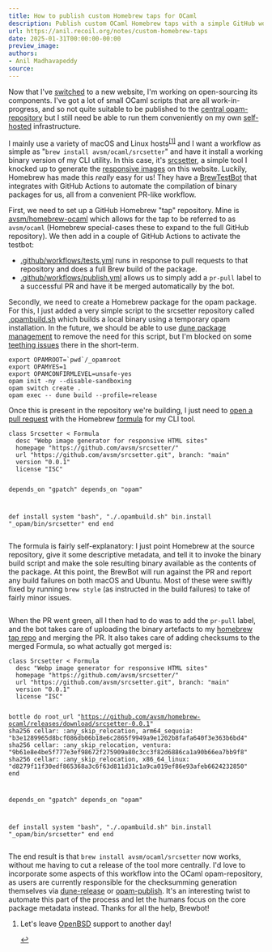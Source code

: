 ```yaml
---
title: How to publish custom Homebrew taps for OCaml
description: Publish custom OCaml Homebrew taps with a simple GitHub workflow.
url: https://anil.recoil.org/notes/custom-homebrew-taps
date: 2025-01-31T00:00:00-00:00
preview_image:
authors:
- Anil Madhavapeddy
source:
---
```


<p>Now that I've <a href="https://anil.recoil.org/notes/bushel-lives">switched</a> to a new website, I'm working on open-sourcing its components. I've got a lot of small OCaml scripts that are all work-in-progress, and so not quite suitable to be published to the <a href="https://github.com/ocaml/opam-repository">central opam-repository</a> but I still need be able to run them conveniently on my own <a href="https://anil.recoil.org/news.xml">self-hosted</a> infrastructure.</p>
<p>I mainly use a variety of macOS and Linux hosts<sup><a href="https://anil.recoil.org/news.xml#fn-1" role="doc-noteref" class="fn-label">[1]</a></sup> and I want a workflow as simple as "<code>brew install avsm/ocaml/srcsetter</code>" and have it install a working binary version of my CLI utility. In this case, it's <a href="https://github.com/avsm/srcsetter">srcsetter</a>, a simple tool I knocked up to generate the <a href="https://developer.mozilla.org/en-US/docs/Web/HTML/Responsive_images">responsive images</a> on this website. Luckily, Homebrew has made this <em>really</em> easy for us! They have a <a href="https://docs.brew.sh/BrewTestBot">BrewTestBot</a> that integrates with GitHub Actions to automate the compilation of binary packages for us, all from a convenient PR-like workflow.</p>
<p>First, we need to set up a GitHub Homebrew "tap" repository. Mine is <a href="https://github.com/avsm/homebrew-ocaml">avsm/homebrew-ocaml</a> which allows for the tap to be referred to as <code>avsm/ocaml</code> (Homebrew special-cases these to expand to the full GitHub repository). We then add in a couple of GitHub Actions to activate the testbot:</p>
<ul>
<li><a href="https://github.com/avsm/homebrew-ocaml/blob/main/.github/workflows/tests.yml">.github/workflows/tests.yml</a> runs in response to pull requests to that repository and does a full Brew build of the package.</li>
<li><a href="https://github.com/avsm/homebrew-ocaml/blob/main/.github/workflows/publish.yml">.github/workflows/publish.yml</a> allows us to simply add a <code>pr-pull</code> label to a successful PR and have it be merged automatically by the bot.</li>
</ul>
<p>Secondly, we need to create a Homebrew package for the opam package. For this, I just added a very simple script to the srcsetter repository called <a href="https://github.com/avsm/srcsetter/blob/main/.opambuild.sh">.opambuild.sh</a> which builds a local binary using a temporary opam installation. In the future, we should be able to use <a href="https://preview.dune.build">dune package management</a> to remove the need for this script, but I'm blocked on some <a href="https://github.com/ocaml/dune/issues/11405">teething issues</a> there in the short-term.</p>
<pre><code>export OPAMROOT=`pwd`/_opamroot
export OPAMYES=1
export OPAMCONFIRMLEVEL=unsafe-yes
opam init -ny --disable-sandboxing
opam switch create . 
opam exec -- dune build --profile=release
</code></pre>
<p>Once this is present in the repository we're building, I just need to <a href="https://github.com/avsm/homebrew-ocaml/pull/2">open a pull request</a> with the Homebrew <a href="https://docs.brew.sh/Formula-Cookbook">formula</a> for my CLI tool.</p>
<pre><code>class Srcsetter &lt; Formula
  desc "Webp image generator for responsive HTML sites"
  homepage "https://github.com/avsm/srcsetter/"
  url "https://github.com/avsm/srcsetter.git", branch: "main"
  version "0.0.1"
  license "ISC"

  depends_on "gpatch"
  depends_on "opam"

  def install
    system "bash", "./.opambuild.sh"
    bin.install "_opam/bin/srcsetter"
  end
end
</code></pre>
<p>The formula is fairly self-explanatory: I just point Homebrew at the source repository, give it some descriptive metadata, and tell it to invoke the binary build script and make the sole resulting binary available as the contents of the package.  At this point, the BrewBot will run against the PR and report any build failures on both macOS and Ubuntu. Most of these were swiftly fixed by running <code>brew style</code> (as instructed in the build failures) to take of fairly minor issues.</p>
<p></p><figure class="image-center"><img src="https://anil.recoil.org/images/gh-brewbot-screen.webp" loading="lazy" class="content-image" alt="" srcset="/images/gh-brewbot-screen.1024.webp 1024w,/images/gh-brewbot-screen.1280.webp 1280w,/images/gh-brewbot-screen.1440.webp 1440w,/images/gh-brewbot-screen.1600.webp 1600w,/images/gh-brewbot-screen.1920.webp 1920w,/images/gh-brewbot-screen.320.webp 320w,/images/gh-brewbot-screen.480.webp 480w,/images/gh-brewbot-screen.640.webp 640w,/images/gh-brewbot-screen.768.webp 768w" title="" sizes="(max-width: 768px) 100vw, 33vw"><figcaption></figcaption></figure>
<p></p>
<p>When the PR went green, all I then had to do was to add the <code>pr-pull</code> label, and the bot takes care of uploading the binary artefacts to my <a href="https://github.com/avsm/homebrew-ocaml/releases/tag/srcsetter-0.0.1">homebrew tap repo</a> and merging the PR. It also takes care of adding checksums to the merged Formula, so what actually got merged is:</p>
<pre><code>class Srcsetter &lt; Formula
  desc "Webp image generator for responsive HTML sites"
  homepage "https://github.com/avsm/srcsetter/"
  url "https://github.com/avsm/srcsetter.git", branch: "main"
  version "0.0.1"
  license "ISC"

  bottle do
    root_url "https://github.com/avsm/homebrew-ocaml/releases/download/srcsetter-0.0.1"
    sha256 cellar: :any_skip_relocation, arm64_sequoia: "b3e1289965d8bcf086db06b18e6c2865f9949a9e1202b8fafa640f3e363b6bd4"
    sha256 cellar: :any_skip_relocation, ventura:       "9b61e8e4be5f777e3ef98672f275909a80c3cc3f82d6886ca1a90b66ea7bb9f8"
    sha256 cellar: :any_skip_relocation, x86_64_linux:  "d8279f11f30edf865368a3c6f63d811d31c1a9ca019ef86e93afeb6624232850"
  end

  depends_on "gpatch"
  depends_on "opam"

  def install
    system "bash", "./.opambuild.sh"
    bin.install "_opam/bin/srcsetter"
  end
end
</code></pre>
<p>The end result is that <code>brew install avsm/ocaml/srcsetter</code> now works, without me having to cut a release of the tool more centrally. I'd love to incorporate some aspects of this workflow into the OCaml opam-repository, as users are currently responsible for the checksumming generation themselves via <a href="https://discuss.ocaml.org/t/dune-release-version-1-4-0-released/6103">dune-release</a> or <a href="https://opam.ocaml.org/doc/Packaging.html">opam-publish</a>. It's an interesting twist to automate this part of the process and let the humans focus on the core package metadata instead. Thanks for all the help, Brewbot!</p>
<section role="doc-endnotes"><ol>
<li>
<p>Let's leave <a href="https://anil.recoil.org/news.xml">OpenBSD</a> support to another day!</p>
<span><a href="https://anil.recoil.org/news.xml#ref-1-fn-1" role="doc-backlink" class="fn-label">↩︎︎</a></span></li></ol></section>

